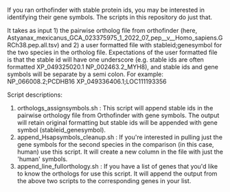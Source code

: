 If you ran orthofinder with stable protein ids, you may be interested in identifying their gene symbols. The scripts in this repository do just that. 

It takes as input 1) the pairwise ortholog file from orthofinder (here, Astyanax_mexicanus_GCA_023375975_1_2022_07_pep__v__Homo_sapiens.GRCh38.pep.all.tsv) and 2) a user formatted file with stableid;genesymbol for the two species in the ortholog file. Expectations of the user formatted file is that the stable id will have one underscore (e.g. stable ids are often formatted XP_049325020.1 NP_002463.2_MYH8), and stable ids and gene symbols will be separate by a semi colon. For example:
NP_066008.2;PCDHB16
XP_049336406.1;LOC111193356

Script descriptions:
1) orthologs_assignsymbols.sh : This script will append stable ids in the pairwise orthology file from Orthofinder with gene symbols. The output will retain original formatting but stable ids will be appended with gene symbol (stableid_genesymbol). 
2) append_Hsapsymbols_cleanup.sh : If you're interested in pulling just the gene symbols for the second species in the comparison (in this case, human) use this script. It will create a new column in the file with just the 'human' symbols. 
3) append_line_fullorthology.sh : If you have a list of genes that you'd like to know the orthologs for use this script. It will append the output from the above two scripts to the corresponding genes in your list. 

